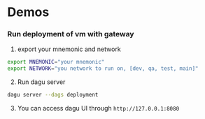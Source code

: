 # Demos

### Run deployment of vm with gateway

1. export your mnemonic and network

```bash
export MNEMONIC="your mnemonic"
export NETWORK="you network to run on, [dev, qa, test, main]"
```

2. Run dagu server

```bash
dagu server --dags deployment
```

3. You can access dagu UI through `http://127.0.0.1:8080`
